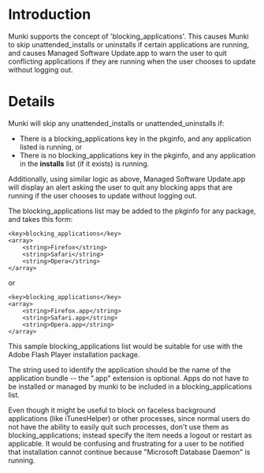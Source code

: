 # Introduction #

Munki supports the concept of 'blocking\_applications'. This causes Munki to skip unattended\_installs or uninstalls if certain applications are running, and causes Managed Software Update.app to warn the user to quit conflicting applications if they are running when the user chooses to update without logging out.

# Details #

Munki will skip any unattended\_installs or unattended\_uninstalls if:

  * There is a blocking\_applications key in the pkginfo, and any application listed is running, or
  * There is no blocking\_applications key in the pkginfo, and any application in the **installs** list (if it exists) is running.

Additionally, using similar logic as above, Managed Software Update.app will display an alert asking the user to quit any blocking apps that are running if the user chooses to update without logging out.

The blocking\_applications list may be added to the pkginfo for any package, and takes this form:

```
<key>blocking_applications</key>
<array>
	<string>Firefox</string>
	<string>Safari</string>
	<string>Opera</string>
</array>
```

or

```
<key>blocking_applications</key>
<array>
	<string>Firefox.app</string>
	<string>Safari.app</string>
	<string>Opera.app</string>
</array>
```

This sample blocking\_applications list would be suitable for use with the Adobe Flash Player installation package.

The string used to identify the application should be the name of the application bundle -- the ".app" extension is optional. Apps do not have to be installed or managed by munki to be included in a blocking\_applications list.

Even though it might be useful to block on faceless background applications (like iTunesHelper) or other processes, since normal users do not have the ability to easily quit such processes, don't use them as blocking\_applications; instead specify the item needs a logout or restart as applicable. It would be confusing and frustrating for a user to be notified that installation cannot continue because "Microsoft Database Daemon" is running.